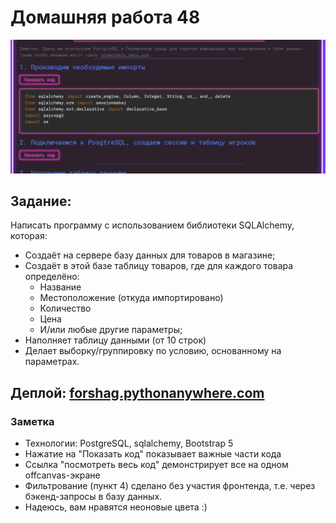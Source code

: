 # Домашняя работа 48

![screenshot](https://github.com/igorsimb/homework_l48/blob/master/assets/screenshot.png?raw=true)

## Задание: 
Написать программу с использованием библиотеки SQLAlchemy, которая:
- Создаёт на сервере базу данных для товаров в магазине;
- Создаёт в этой базе таблицу товаров, где для каждого товара определёно:
  - Название
  - Местоположение (откуда импортировано)
  - Количество
  - Цена
  - И/или любые другие параметры;
- Наполняет таблицу данными (от 10 строк)
- Делает выборку/группировку по условию, основанному на параметрах.

## Деплой: [forshag.pythonanywhere.com](http://forshag.pythonanywhere.com/)

### Заметка
- Технологии: PostgreSQL, sqlalchemy, Bootstrap 5
- Нажатие на "Показать код" показывает важные части кода
- Ссылка "посмотреть весь код" демонстрирует все на одном offcanvas-экране
- Фильтрование (пункт 4) сделано без участия фронтенда, т.е. через бэкенд-запросы в базу данных.
- Надеюсь, вам нравятся неоновые цвета :)